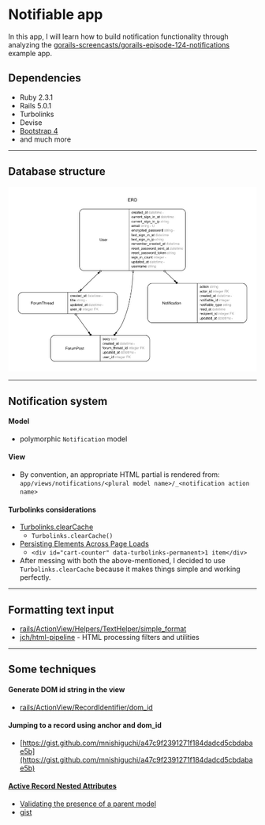 # Notifiable app

In this app, I will learn how to build notification functionality through analyzing the
[gorails-screencasts/gorails-episode-124-notifications](https://github.com/gorails-screencasts/gorails-episode-124-notifications) example app.

## Dependencies
- Ruby 2.3.1
- Rails 5.0.1
- Turbolinks
- Devise
- [Bootstrap 4](https://v4-alpha.getbootstrap.com/getting-started/introduction/)
- and much more

---

## Database structure

![](erd/erd.jpg)

---

## Notification system

#### Model
- polymorphic `Notification` model

#### View
- By convention, an appropriate HTML partial is rendered from: `app/views/notifications/<plural model name>/_<notification action name>`

#### Turbolinks considerations
- [Turbolinks.clearCache](https://github.com/turbolinks/turbolinks#turbolinksclearcache)
  + `Turbolinks.clearCache()`
- [Persisting Elements Across Page Loads](https://github.com/turbolinks/turbolinks#persisting-elements-across-page-loads)
  + `<div id="cart-counter" data-turbolinks-permanent>1 item</div>`
- After messing with both the above-mentioned, I decided to use `Turbolinks.clearCache` because
it makes things simple and working perfectly.

---

## Formatting text input

- [rails/ActionView/Helpers/TextHelper/simple_format](http://apidock.com/rails/ActionView/Helpers/TextHelper/simple_format)
- [jch/html-pipeline](https://github.com/jch/html-pipeline) - HTML processing filters and utilities

---

## Some techniques

#### Generate DOM id string in the view
- [rails/ActionView/RecordIdentifier/dom_id](http://apidock.com/rails/ActionView/RecordIdentifier/dom_id)

#### Jumping to a record using anchor and dom_id
- [https://gist.github.com/mnishiguchi/a47c9f2391271f184dadcd5cbdabae5b](https://gist.github.com/mnishiguchi/a47c9f2391271f184dadcd5cbdabae5b)

#### [Active Record Nested Attributes](http://api.rubyonrails.org/classes/ActiveRecord/NestedAttributes/ClassMethods.html)
- [Validating the presence of a parent model](http://api.rubyonrails.org/classes/ActiveRecord/NestedAttributes/ClassMethods.html#module-ActiveRecord::NestedAttributes::ClassMethods-label-Validating+the+presence+of+a+parent+model)
- [gist](https://gist.github.com/mnishiguchi/1206840d369056a3075421005d6f8dc4)
